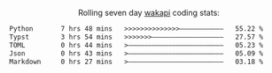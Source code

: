 <p align="center">Rolling seven day <a href="https://wakapi.dev/"/>wakapi</a> coding stats:</p>
<!--START_SECTION:waka-->

```txt
Python       7 hrs 48 mins   >>>>>>>>>>>>>>———————————   55.22 %
Typst        3 hrs 54 mins   >>>>>>>——————————————————   27.57 %
TOML         0 hrs 44 mins   >————————————————————————   05.23 %
Json         0 hrs 43 mins   >————————————————————————   05.09 %
Markdown     0 hrs 27 mins   >————————————————————————   03.18 %
```

<!--END_SECTION:waka-->
